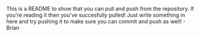 This is a README to show that you can pull and push from the repository. If you're reading it then you've succesfully pulled! Just write something in here and try pushing it to make sure you can commit and push as well! - Brian